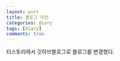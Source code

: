 ```yaml
---
layout: post
title: 블로그 이전
categories: diary
tags: [diary]
comments: true
---
```


티스토리에서 깃허브블로그로 블로그를 변경했다.